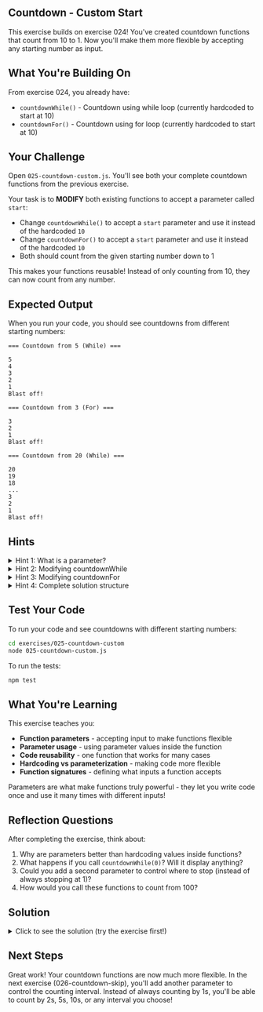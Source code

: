 ## Countdown - Custom Start

This exercise builds on exercise 024! You've created countdown functions that count from 10 to 1. Now you'll make them more flexible by accepting any starting number as input.

## What You're Building On

From exercise 024, you already have:
- `countdownWhile()` - Countdown using while loop (currently hardcoded to start at 10)
- `countdownFor()` - Countdown using for loop (currently hardcoded to start at 10)

## Your Challenge

Open `025-countdown-custom.js`. You'll see both your complete countdown functions from the previous exercise.

Your task is to **MODIFY** both existing functions to accept a parameter called `start`:
- Change `countdownWhile()` to accept a `start` parameter and use it instead of the hardcoded `10`
- Change `countdownFor()` to accept a `start` parameter and use it instead of the hardcoded `10`
- Both should count from the given starting number down to 1

This makes your functions reusable! Instead of only counting from 10, they can now count from any number.

## Expected Output

When you run your code, you should see countdowns from different starting numbers:
```
=== Countdown from 5 (While) ===

5
4
3
2
1
Blast off!

=== Countdown from 3 (For) ===

3
2
1
Blast off!

=== Countdown from 20 (While) ===

20
19
18
...
3
2
1
Blast off!
```

## Hints

<details>
<summary>Hint 1: What is a parameter?</summary>

A parameter lets you pass information into a function when you call it:

```javascript
function greet(name) {  // 'name' is a parameter
  console.log("Hello, " + name);
}

greet("Alice");  // Pass "Alice" as an argument
// Output: Hello, Alice

greet("Bob");  // Pass "Bob" as an argument
// Output: Hello, Bob
```

The parameter makes the function flexible - it can work with different values!

For your countdown, you want to pass in the starting number:

```javascript
countdownWhile(5);   // Count from 5
countdownWhile(10);  // Count from 10
countdownWhile(100); // Count from 100
```

</details>

<details>
<summary>Hint 2: Modifying countdownWhile</summary>

Currently, your while loop function looks like this:

```javascript
export function countdownWhile() {  // No parameter yet
  let count = 10;  // Hardcoded to 10
  while (count >= 1) {
    console.log(count);
    count--;
  }
  console.log("Blast off!");
}
```

To make it accept a parameter:

```javascript
export function countdownWhile(start) {  // Add 'start' parameter
  let count = start;  // Use the parameter instead of 10
  while (count >= 1) {
    console.log(count);
    count--;
  }
  console.log("Blast off!");
}
```

Now when you call `countdownWhile(5)`, the `start` parameter will be 5!

</details>

<details>
<summary>Hint 3: Modifying countdownFor</summary>

Currently, your for loop function looks like this:

```javascript
export function countdownFor() {  // No parameter yet
  for (let i = 10; i >= 1; i--) {  // Hardcoded to 10
    console.log(i);
  }
  console.log("Blast off!");
}
```

To make it accept a parameter:

```javascript
export function countdownFor(start) {  // Add 'start' parameter
  for (let i = start; i >= 1; i--) {  // Use the parameter instead of 10
    console.log(i);
  }
  console.log("Blast off!");
}
```

Now when you call `countdownFor(3)`, it starts at 3!

</details>

<details>
<summary>Hint 4: Complete solution structure</summary>

Here are both functions with parameters:

```javascript
export function countdownWhile(start) {
  let count = start;  // Initialize from parameter
  while (count >= 1) {
    console.log(count);
    count--;
  }
  console.log("Blast off!");
}

export function countdownFor(start) {
  for (let i = start; i >= 1; i--) {  // Start from parameter
    console.log(i);
  }
  console.log("Blast off!");
}
```

The only changes are:
1. Adding `start` parameter to the function signature
2. Using `start` instead of the hardcoded `10`

</details>

## Test Your Code

To run your code and see countdowns with different starting numbers:
```bash
cd exercises/025-countdown-custom
node 025-countdown-custom.js
```

To run the tests:
```bash
npm test
```

## What You're Learning

This exercise teaches you:
- **Function parameters** - accepting input to make functions flexible
- **Parameter usage** - using parameter values inside the function
- **Code reusability** - one function that works for many cases
- **Hardcoding vs parameterization** - making code more flexible
- **Function signatures** - defining what inputs a function accepts

Parameters are what make functions truly powerful - they let you write code once and use it many times with different inputs!

## Reflection Questions

After completing the exercise, think about:
1. Why are parameters better than hardcoding values inside functions?
2. What happens if you call `countdownWhile(0)`? Will it display anything?
3. Could you add a second parameter to control where to stop (instead of always stopping at 1)?
4. How would you call these functions to count from 100?

## Solution

<details>
<summary>Click to see the solution (try the exercise first!)</summary>

```javascript
// This exercise builds on exercise 024!
// The solution code from 024 is provided below as your starting point.

export function countdownWhile(start) {
  let count = start;  // Use the parameter instead of hardcoded 10

  while (count >= 1) {
    console.log(count);
    count--;
  }

  console.log("Blast off!");
}

export function countdownFor(start) {
  for (let i = start; i >= 1; i--) {  // Use the parameter instead of hardcoded 10
    console.log(i);
  }
  console.log("Blast off!");
}

// Test with different starting numbers
console.log("=== Countdown from 5 (While) ===\n");
countdownWhile(5);

console.log("\n=== Countdown from 3 (For) ===\n");
countdownFor(3);

console.log("\n=== Countdown from 20 (While) ===\n");
countdownWhile(20);
```

**What changed:**

**While loop version:**
```javascript
// BEFORE (hardcoded)
export function countdownWhile() {
  let count = 10;  // Always starts at 10
  // ... rest of function
}

// AFTER (with parameter)
export function countdownWhile(start) {  // Added parameter
  let count = start;  // Uses whatever is passed in
  // ... rest of function
}
```

**For loop version:**
```javascript
// BEFORE (hardcoded)
export function countdownFor() {
  for (let i = 10; i >= 1; i--) {  // Always starts at 10
    // ... rest of function
  }
}

// AFTER (with parameter)
export function countdownFor(start) {  // Added parameter
  for (let i = start; i >= 1; i--) {  // Uses whatever is passed in
    // ... rest of function
  }
}
```

**How parameters work:**

When you call a function with an argument, that value gets assigned to the parameter:

```javascript
countdownWhile(5);
// Inside the function, 'start' becomes 5
// So 'let count = start' is the same as 'let count = 5'
```

```javascript
countdownFor(20);
// Inside the function, 'start' becomes 20
// So 'for (let i = start; ...)' is the same as 'for (let i = 20; ...)'
```

**Multiple calls with different values:**

```javascript
countdownWhile(3);   // Counts: 3, 2, 1, Blast off!
countdownWhile(7);   // Counts: 7, 6, 5, 4, 3, 2, 1, Blast off!
countdownWhile(1);   // Counts: 1, Blast off!
countdownWhile(100); // Counts: 100, 99, 98, ... 2, 1, Blast off!
```

Each call uses a different starting value, but you only wrote the function once!

**What happens with edge cases?**

**Start at 0:**
```javascript
countdownWhile(0);
// count = 0
// Check: Is 0 >= 1? NO
// Loop doesn't run at all
// Output: Blast off!
```

**Start at negative number:**
```javascript
countdownWhile(-5);
// count = -5
// Check: Is -5 >= 1? NO
// Loop doesn't run at all
// Output: Blast off!
```

**Start at 1:**
```javascript
countdownWhile(1);
// count = 1
// Check: Is 1 >= 1? YES → Enter loop
// Log: 1
// Decrease: count becomes 0
// Check: Is 0 >= 1? NO → Exit loop
// Output: 1, Blast off!
```

**Benefits of parameters:**

**Without parameters (inflexible):**
```javascript
function countdown5() {
  for (let i = 5; i >= 1; i--) {
    console.log(i);
  }
}

function countdown10() {
  for (let i = 10; i >= 1; i--) {
    console.log(i);
  }
}

function countdown20() {
  for (let i = 20; i >= 1; i--) {
    console.log(i);
  }
}

// Need a separate function for each starting number!
```

**With parameters (flexible):**
```javascript
function countdown(start) {
  for (let i = start; i >= 1; i--) {
    console.log(i);
  }
}

// One function works for everything!
countdown(5);
countdown(10);
countdown(20);
countdown(1000);
```

**Adding more parameters (preview of next exercises):**

You could add a second parameter for the ending point:

```javascript
function countdown(start, end) {
  for (let i = start; i >= end; i--) {
    console.log(i);
  }
}

countdown(10, 1);   // 10 to 1
countdown(10, 5);   // 10 to 5
countdown(100, 90); // 100 to 90
```

Or a parameter for the step size:

```javascript
function countdown(start, step) {
  for (let i = start; i >= 1; i -= step) {
    console.log(i);
  }
}

countdown(10, 1);  // 10, 9, 8, 7, 6, 5, 4, 3, 2, 1
countdown(10, 2);  // 10, 8, 6, 4, 2
countdown(20, 5);  // 20, 15, 10, 5
```

You'll explore intervals in the next exercise!

**Real-world uses of countdown functions:**

```javascript
// Rocket launch countdown
countdown(10);  // T-minus 10 seconds

// Microwave timer
countdown(180);  // 3 minutes = 180 seconds

// Game start countdown
countdown(3);  // 3, 2, 1, GO!

// New Year's Eve
countdown(60);  // Final minute of the year
```

Parameters make your functions adaptable to different situations!

</details>

## Next Steps

Great work! Your countdown functions are now much more flexible. In the next exercise (026-countdown-skip), you'll add another parameter to control the counting interval. Instead of always counting by 1s, you'll be able to count by 2s, 5s, 10s, or any interval you choose!

